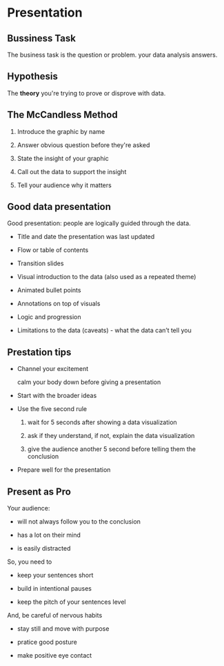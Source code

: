 # Presentation

## Bussiness Task

The business task is the question or problem. your data analysis answers.

## Hypothesis

The **theory** you're trying to prove or disprove with data.

## The McCandless Method

1. Introduce the graphic by name

2. Answer obvious question before they're asked

3. State the insight of your graphic

4. Call out the data to support the insight

5. Tell your audience why it matters

## Good data presentation

Good presentation: people are logically guided through the data.

- Title and date the presentation was last updated

- Flow or table of contents

- Transition slides

- Visual introduction to the data (also used as a repeated theme)

- Animated bullet points

- Annotations on top of visuals

- Logic and progression

- Limitations to the data (caveats) - what the data can’t tell you

## Prestation tips

- Channel your excitement

  calm your body down before giving a presentation

- Start with the broader ideas

- Use the five second rule

  1.  wait for 5 seconds after showing a data visualization

  2.  ask if they understand, if not, explain the data visualization

  3.  give the audience another 5 second before telling them the conclusion

- Prepare well for the presentation

## Present as Pro

Your audience:

- will not always follow you to the conclusion

- has a lot on their mind

- is easily distracted

So, you need to

- keep your sentences short

- build in intentional pauses

- keep the pitch of your sentences level

And, be careful of nervous habits

- stay still and move with purpose

- pratice good posture

- make positive eye contact

